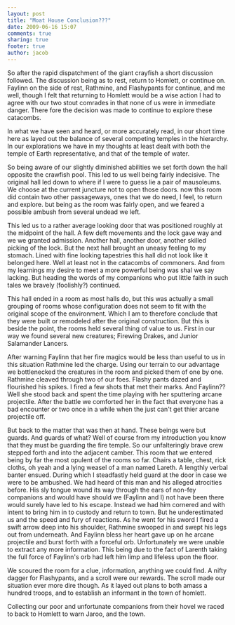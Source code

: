 ```yaml
---
layout: post
title: "Moat House Conclusion???"
date: 2009-06-16 15:07
comments: true
sharing: true
footer: true
author: jacob
---
```

So after the rapid dispatchment of the giant crayfish a short discussion followed. The discussion being as to rest, return to Homlett, or continue on. Faylinn on the side of rest, Rathmine, and Flashypants for continue, and me well, though I felt that returning to Homlett would be a wise action I had to agree with our two stout comrades in that none of us were in immediate danger. There fore the decision was made to continue to explore these catacombs.

In what we have seen and heard, or more accurately read, in our short time here as layed out the balance of several competing temples in the hierarchy. In our explorations we have in my thoughts at least dealt with both the temple of Earth representative, and that of the temple of water.

So being aware of our slightly diminished abilities we set forth down the hall opposite the crawfish pool. This led to us well being fairly indecisive. The original hall led down to where if I were to guess lie a pair of mausoleums. We choose at the current juncture not to open those doors. now this room did contain two other passageways, ones that we do need, I feel, to return and explore. but being as the room was fairly open, and we feared a possible ambush from several undead we left.

This led us to a rather average looking door that was positioned roughly at the midpoint of the hall. A few deft movements and the lock gave way and we we granted admission. Another hall, another door, another skilled picking of the lock. But the next hall brought an uneasy feeling to my stomach. Lined with fine looking tapestries this hall did not look like it belonged here. Well at least not in the catacombs of commoners. And from my learnings my desire to meet a more powerful being was shal we say lacking. But heading the words of my companions who put little faith in such tales we bravely (foolishly?) continued.

This hall ended in a room as most halls do, but this was actually a small grouping of rooms whose configuration does not seem to fit with the original scope of the environment. Which I am to therefore conclude that they were built or remodeled after the original construction. But this is beside the point, the rooms held several thing of value to us. First in our way we found several new creatures; Firewing Drakes, and Junior Salamander Lancers.

After warning Faylinn that her fire magics would be less than useful to us in this situation Rathmine led the charge.  Using our terrain to our advantage we bottlenecked the creatures in the room and picked them of one by one. Rathmine cleaved through two of our foes. Flashy pants dazed and flourished his spikes. I fired a few shots that met their marks. And Faylinn?? Well she stood back and spent the time playing with her sputtering arcane projectile. After the battle we comforted her in the fact that everyone has a bad encounter or two once in a while when the just can't get thier arcane projectile off.

But back to the matter that was then at hand. These beings were but guards. And guards of what? Well of course from my introduction you know that they must be guarding the fire temple. So our unfalteringly brave crew stepped forth and into the adjacent camber. This room that we entered being by far the most opulent of the rooms so far. Chairs a table, chest, rick cloths, oh yeah and a lying weasel of a man named Lareth. A lengthly verbal banter ensued. During which I steadfastly held guard at the door in case we were to be ambushed. We had heard of this man and his alleged atrocities before. His sly tongue wound its way through the ears of non-fey companions and would have should we (Faylinn and I) not have been there would surely have led to his escape. Instead we had him cornered and with intent to bring him in to custody and return to town. But he underestimated us and the speed and fury of reactions. As he went for his sword I fired a swift arrow deep into his shoulder, Rathmine swooped in and swept his legs out from underneath. And Faylinn bless her heart gave up on he arcane projectile and burst forth with a forceful orb. Unfortunately we were unable to extract any more information. This being due to the fact of Larenth taking the full force of Faylinn's orb had left him limp and lifeless upon the floor.

We scoured the room for a clue, information, anything we could find. A nifty dagger for Flashypants, and a scroll were our rewards. The scroll made our situation ever more dire though. As it layed out plans to both amass a hundred troops, and to establish an informant in the town of homlett.

Collecting our poor and unfortunate companions from their hovel we raced to back to Homlett to warn Jaroo, and the town.